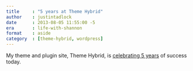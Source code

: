 ```yaml
---
title     : "5 years at Theme Hybrid"
author    : justintadlock
date      : 2013-08-05 11:55:00 -5
era       : life-with-shannon
format    : aside
category  : [theme-hybrid, wordpress]
---
```


My theme and plugin site, Theme Hybrid, is <a href="http://themehybrid.com/weblog/happy-5th-birthday-theme-hybrid" title="Happy 5th birthday, Theme Hybrid!">celebrating 5 years</a> of success today.
